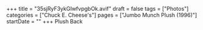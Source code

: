 +++
title = "35sjRyF3ykGIwfvpgbOk.avif"
draft = false
tags = ["Photos"]
categories = ["Chuck E. Cheese's"]
pages = ["Jumbo Munch Plush (1996)"]
startDate = ""
+++
Plush Back
